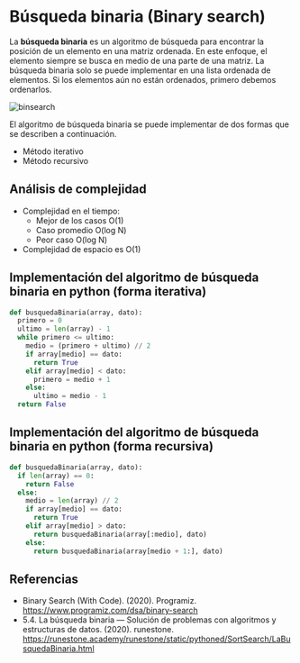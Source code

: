 # Búsqueda binaria (Binary search)

La **búsqueda binaria** es un algoritmo de búsqueda para encontrar la posición de un elemento en una matriz ordenada.
En este enfoque, el elemento siempre se busca en medio de una parte de una matriz.
La búsqueda binaria solo se puede implementar en una lista ordenada de elementos. Si los elementos aún no están ordenados, primero debemos ordenarlos.

![binsearch](https://user-images.githubusercontent.com/42527034/120412575-6707d800-c31c-11eb-81f8-67893f58225b.png)

El algoritmo de búsqueda binaria se puede implementar de dos formas que se describen a continuación.

* Método iterativo
* Método recursivo

## Análisis de complejidad

* Complejidad en el tiempo: 
  * Mejor de los casos O(1)
  * Caso promedio O(log N)
  * Peor caso O(log N)
* Complejidad de espacio es O(1)

## Implementación del algoritmo de búsqueda binaria en python (forma iterativa)

```python
def busquedaBinaria(array, dato):
  primero = 0
  ultimo = len(array) - 1
  while primero <= ultimo:
    medio = (primero + ultimo) // 2
    if array[medio] == dato:
      return True
    elif array[medio] < dato:
      primero = medio + 1
    else:
      ultimo = medio - 1 
  return False
```

## Implementación del algoritmo de búsqueda binaria en python (forma recursiva)

```python
def busquedaBinaria(array, dato):
  if len(array) == 0:
    return False
  else:
    medio = len(array) // 2
    if array[medio] == dato:
      return True
    elif array[medio] > dato:
      return busquedaBinaria(array[:medio], dato)
    else:
      return busquedaBinaria(array[medio + 1:], dato)
```

## Referencias

* Binary Search (With Code). (2020). Programiz. https://www.programiz.com/dsa/binary-search
* 5.4. La búsqueda binaria — Solución de problemas con algoritmos y estructuras de datos. (2020). runestone. https://runestone.academy/runestone/static/pythoned/SortSearch/LaBusquedaBinaria.html







